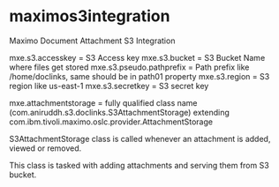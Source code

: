 # maximos3integration
Maximo Document Attachment S3 Integration


mxe.s3.accesskey = S3 Access key
mxe.s3.bucket = S3 Bucket Name where files get stored
mxe.s3.pseudo.pathprefix = Path prefix like /home/doclinks, same should be in path01 property
mxe.s3.region = S3 region like us-east-1
mxe.s3.secretkey = S3 secret key

mxe.attachmentstorage = fully qualified class name (com.aniruddh.s3.doclinks.S3AttachmentStorage) extending com.ibm.tivoli.maximo.oslc.provider.AttachmentStorage

S3AttachmentStorage class is called whenever an attachment is added, viewed or removed.

This class is tasked with adding attachments and serving them from S3 bucket.
